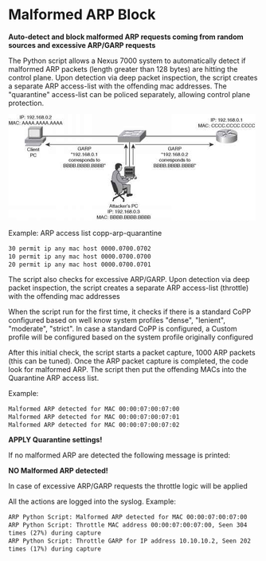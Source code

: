 # Malformed ARP Block

**Auto-detect and block malformed ARP requests coming from random sources and excessive ARP/GARP requests**

The Python script allows a Nexus 7000 system to automatically detect if malformed ARP packets (length greater than 128 bytes) are hitting the control plane.
Upon detection via deep packet inspection, the script creates a separate ARP access-list with the offending mac addresses. The "quarantine" access-list can be policed separately, allowing control plane protection.

![Diagram](./arp-spoofing-attack-diagrams.jpg)

Example:
ARP access list copp-arp-quarantine

```
30 permit ip any mac host 0000.0700.0702
10 permit ip any mac host 0000.0700.0700
20 permit ip any mac host 0000.0700.0701
```

The script also checks for excessive ARP/GARP. Upon detection via deep packet inspection, the script creates a separate ARP access-list (throttle) with the offending mac addresses

When the script run for the first time, it checks if there is a standard CoPP configured based on well know system profiles "dense", "lenient", "moderate", "strict".
In case a standard CoPP is configured, a Custom profile will be configured based on the system profile originally configured

After this initial check, the script starts a packet capture, 1000 ARP packets (this can be tuned).
Once the ARP packet capture is completed, the code look for malformed ARP.
The script then put the offending MACs into the Quarantine ARP access list.

Example:
```
Malformed ARP detected for MAC 00:00:07:00:07:00
Malformed ARP detected for MAC 00:00:07:00:07:01
Malformed ARP detected for MAC 00:00:07:00:07:02
```

**APPLY Quarantine settings!**

If no malformed ARP are detected the following message is printed:

**NO Malformed ARP detected!**

In case of excessive ARP/GARP requests the throttle logic will be applied

All the actions are logged into the syslog. Example:

```
ARP Python Script: Malformed ARP detected for MAC 00:00:07:00:07:00
ARP Python Script: Throttle MAC address 00:00:07:00:07:00, Seen 304 times (27%) during capture
ARP Python Script: Throttle GARP for IP address 10.10.10.2, Seen 202 times (17%) during capture
```